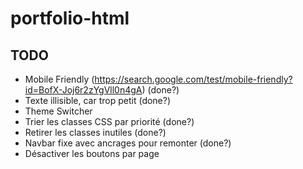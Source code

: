 # portfolio-html

## TODO
- Mobile Friendly (https://search.google.com/test/mobile-friendly?id=BofX-Joj6r2zYgVll0n4gA) (done?)
- Texte illisible, car trop petit (done?)
- Theme Switcher
- Trier les classes CSS par priorité (done?)
- Retirer les classes inutiles (done?)
- Navbar fixe avec ancrages pour remonter (done?)
- Désactiver les boutons par page
